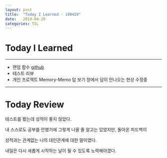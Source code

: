 ```yaml
---
layout: post
title:  "Today I Learned - 190429"
date:   2019-04-29
categories: TIL
---
```


# Today I Learned

---

- 랜덤 함수 [github](https://github.com/VincentGeranium/Swift-Study/tree/master/RandomFunction.playground)
- 테스트 리뷰
- 개인 프로젝트 Memory-Memo 답 보기 창에서 답이 안나오는 현상 수정중

---

# Today Review

테스트를 봤는데 성적이 좋지 않았다.

내 스스로도 공부를 안했기에 그렇게 나올 줄 알고는 있었지만, 돌아온 피드백이

성적과는 관계없는 나의 대인관계에 대한 말이였다.

내일은 다시 새롭게 시작하는 날이 될 수 있도록 노력해야겠다.
